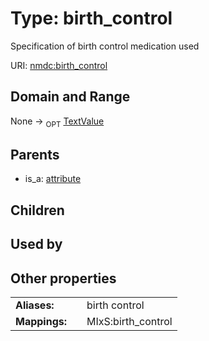 
# Type: birth_control


Specification of birth control medication used

URI: [nmdc:birth_control](https://microbiomedata/meta/birth_control)


## Domain and Range

None ->  <sub>OPT</sub> [TextValue](TextValue.md)

## Parents

 *  is_a: [attribute](attribute.md)

## Children


## Used by


## Other properties

|  |  |  |
| --- | --- | --- |
| **Aliases:** | | birth control |
| **Mappings:** | | MIxS:birth_control |

